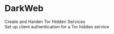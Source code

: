 # DarkWeb
Create and Harden Tor Hidden Services<br>
Set up client authentication for a Tor hidden service
